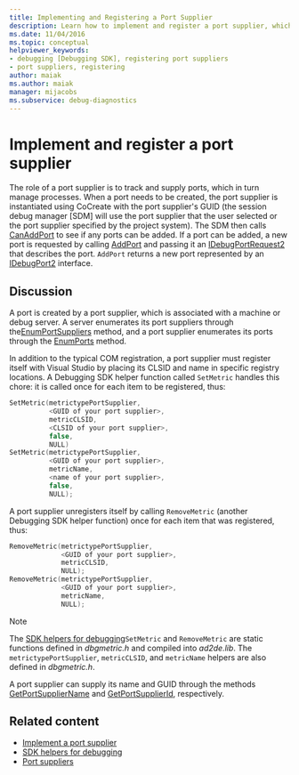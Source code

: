 ```yaml
---
title: Implementing and Registering a Port Supplier
description: Learn how to implement and register a port supplier, which tracks and supplies ports, which manage processes.
ms.date: 11/04/2016
ms.topic: conceptual
helpviewer_keywords:
- debugging [Debugging SDK], registering port suppliers
- port suppliers, registering
author: maiak
ms.author: maiak
manager: mijacobs
ms.subservice: debug-diagnostics
---
```

# Implement and register a port supplier

The role of a port supplier is to track and supply ports, which in turn manage processes. When a port needs to be created, the port supplier is instantiated using CoCreate with the port supplier's GUID (the session debug manager [SDM] will use the port supplier that the user selected or the port supplier specified by the project system). The SDM then calls [CanAddPort](../../extensibility/debugger/reference/idebugportsupplier2-canaddport.md) to see if any ports can be added. If a port can be added, a new port is requested by calling [AddPort](../../extensibility/debugger/reference/idebugportsupplier2-addport.md) and passing it an [IDebugPortRequest2](../../extensibility/debugger/reference/idebugportrequest2.md) that describes the port. `AddPort` returns a new port represented by an [IDebugPort2](../../extensibility/debugger/reference/idebugport2.md) interface.

## Discussion
 A port is created by a port supplier, which is associated with a machine or debug server. A server enumerates its port suppliers through the[EnumPortSuppliers](../../extensibility/debugger/reference/idebugcoreserver2-enumportsuppliers.md) method, and a port supplier enumerates its ports through the [EnumPorts](../../extensibility/debugger/reference/idebugportsupplier2-enumports.md) method.

 In addition to the typical COM registration, a port supplier must register itself with Visual Studio by placing its CLSID and name in specific registry locations. A Debugging SDK helper function called `SetMetric` handles this chore: it is called once for each item to be registered, thus:

```cpp
SetMetric(metrictypePortSupplier,
          <GUID of your port supplier>,
          metricCLSID,
          <CLSID of your port supplier>,
          false,
          NULL)
SetMetric(metrictypePortSupplier,
          <GUID of your port supplier>,
          metricName,
          <name of your port supplier>,
          false,
          NULL);
```

 A port supplier unregisters itself by calling `RemoveMetric` (another Debugging SDK helper function) once for each item that was registered, thus:

```cpp
RemoveMetric(metrictypePortSupplier,
             <GUID of your port supplier>,
             metricCLSID,
             NULL);
RemoveMetric(metrictypePortSupplier,
             <GUID of your port supplier>,
             metricName,
             NULL);
```

> [!NOTE]
> The [SDK helpers for debugging](../../extensibility/debugger/reference/sdk-helpers-for-debugging.md)`SetMetric` and `RemoveMetric` are static functions defined in *dbgmetric.h* and compiled into *ad2de.lib*. The `metrictypePortSupplier`, `metricCLSID`, and `metricName` helpers are also defined in *dbgmetric.h*.

 A port supplier can supply its name and GUID through the methods [GetPortSupplierName](../../extensibility/debugger/reference/idebugportsupplier2-getportsuppliername.md) and [GetPortSupplierId](../../extensibility/debugger/reference/idebugportsupplier2-getportsupplierid.md), respectively.

## Related content
- [Implement a port supplier](../../extensibility/debugger/implementing-a-port-supplier.md)
- [SDK helpers for debugging](../../extensibility/debugger/reference/sdk-helpers-for-debugging.md)
- [Port suppliers](../../extensibility/debugger/port-suppliers.md)
